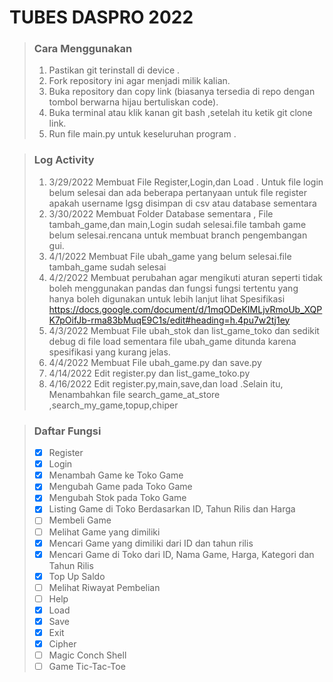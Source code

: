 # TUBES DASPRO 2022
> ### Cara Menggunakan
> 1. Pastikan git terinstall di device .
> 2. Fork repository ini agar menjadi milik kalian.
> 3. Buka repository dan copy link (biasanya tersedia di repo dengan tombol berwarna hijau bertuliskan code).
> 4. Buka terminal atau klik kanan git bash ,setelah itu ketik git clone link.
> 5. Run file main.py untuk keseluruhan program .

> ### Log Activity 
> 1. 3/29/2022 Membuat File Register,Login,dan Load . Untuk file login belum selesai dan ada beberapa pertanyaan untuk file register apakah username lgsg disimpan di csv atau database sementara
> 2. 3/30/2022 Membuat Folder Database sementara , File tambah_game,dan main,Login sudah selesai.file tambah game belum selesai.rencana untuk membuat branch pengembangan gui.
> 3. 4/1/2022 Membuat File ubah_game yang belum selesai.file tambah_game sudah selesai 
> 4. 4/2/2022 Membuat perubahan agar mengikuti aturan seperti tidak boleh menggunakan pandas dan fungsi fungsi tertentu yang hanya boleh digunakan untuk lebih lanjut lihat Spesifikasi https://docs.google.com/document/d/1mqODeKIMLjvRmoUb_XQPK7pOifJb-rma83bMuqE9C1s/edit#heading=h.4pu7w2tj1ey
> 5. 4/3/2022 Membuat File ubah_stok dan list_game_toko dan sedikit debug di file load sementara file ubah_game ditunda karena spesifikasi yang kurang jelas.
> 6. 4/4/2022 Membuat File ubah_game.py dan save.py 
> 7. 4/14/2022 Edit register.py dan list_game_toko.py  
> 8. 4/16/2022 Edit register.py,main,save,dan load .Selain itu, Menambahkan file search_game_at_store ,search_my_game,topup,chiper   

> ### Daftar Fungsi
> - [x] Register
> - [x] Login
> - [x] Menambah Game ke Toko Game
> - [x] Mengubah Game pada Toko Game
> - [x] Mengubah Stok pada Toko Game
> - [x] Listing Game di Toko Berdasarkan ID, Tahun Rilis dan Harga
> - [ ] Membeli Game
> - [ ] Melihat Game yang dimiliki
> - [x] Mencari Game yang dimiliki dari ID dan tahun rilis
> - [x] Mencari Game di Toko dari ID, Nama Game, Harga, Kategori dan Tahun Rilis
> - [x] Top Up Saldo
> - [ ] Melihat Riwayat Pembelian
> - [ ] Help
> - [x] Load
> - [x] Save
> - [x] Exit
> - [x] Cipher 
> - [ ] Magic Conch Shell
> - [ ] Game Tic-Tac-Toe
